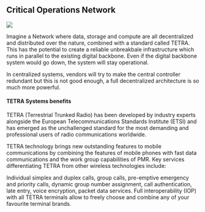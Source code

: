 ## Critical Operations Network 

![](img/reliable_net.png)  

Imagine a Network where data, storage and compute are all decentralized and distributed over the nature, combined with a standard called TETRA. This has the potential to create a reliable unbreakbale infrastructure which runs in parallel to the existing digital backbone. Even if the digital backbone system would go down, the system will stay operational.

In centralized systems, vendors will try to make the central controller redundant but this is not good enough, a full decentralized architecture is so much more powerful.


#### TETRA Systems benefits

TETRA (Terrestrial Trunked Radio) has been developed by industry experts alongside the European Telecommunications Standards Institute (ETSI) and has emerged as the unchallenged standard for the most demanding and professional users of radio communications worldwide.

TETRA technology brings new outstanding features to mobile communications by combining the features of mobile phones with fast data communications and the work group capabilities of PMR. Key services differentiating TETRA from other wireless technologies include:

Individual simplex and duplex calls, group calls, pre-emptive emergency and priority calls, dynamic group number assignment, call authentication, late entry, voice encryption, packet data services.
Full interoperability (IOP) with all TETRA terminals allow to freely choose and combine any of your favourite terminal brands.

